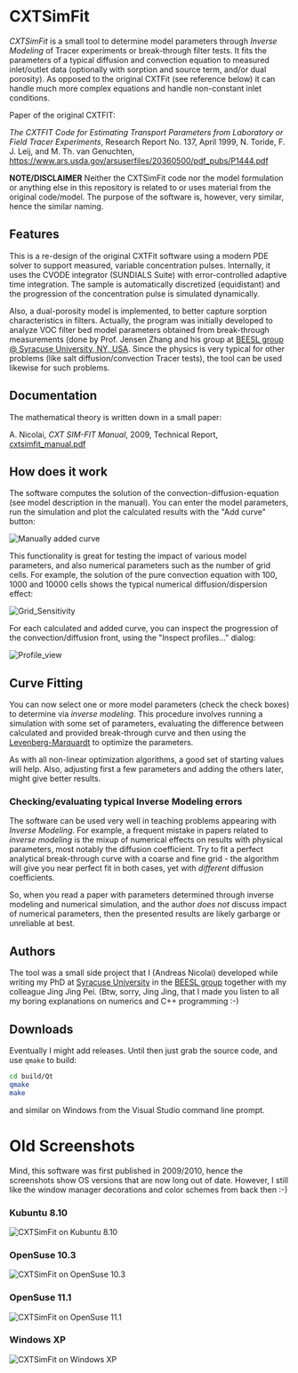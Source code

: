 # CXTSimFit

_CXTSimFit_ is a small tool to determine model parameters through _Inverse Modeling_ of Tracer experiments or break-through filter tests. It fits the parameters of a typical diffusion and convection equation to measured inlet/outlet data (optionally with sorption and source term, and/or dual porosity). As opposed to the original CXTFit (see reference below) it can handle much more complex equations and handle non-constant inlet conditions.

Paper of the original CXTFIT:

_The CXTFIT Code for Estimating Transport Parameters from Laboratory or Field Tracer Experiments_, Research Report No. 137, April 1999, N. Toride, F. J. Leij, and M. Th. van Genuchten, https://www.ars.usda.gov/arsuserfiles/20360500/pdf_pubs/P1444.pdf

**NOTE/DISCLAIMER** Neither the CXTSimFit code nor the model formulation or anything else in this repository is related to or uses material from the original code/model. The purpose of the software is, however, very similar, hence the similar naming.

## Features

This is a re-design of the original CXTFit software using a modern PDE solver to support measured, variable concentration pulses. Internally, it uses the CVODE integrator (SUNDIALS Suite) with error-controlled adaptive time integration. The sample is automatically discretized (equidistant) and the progression of the concentration pulse is simulated dynamically.

Also, a dual-porosity model is implemented, to better capture sorption characteristics in filters. Actually, the program was initially developed to analyze VOC filter bed model parameters obtained from break-through measurements (done by Prof. Jensen Zhang and his group at [BEESL group @ Syracuse University, NY, USA](https://beesl.syr.edu). Since the physics is very typical for other problems (like salt diffusion/convection Tracer tests), the tool can be used likewise for such problems.

## Documentation

The mathematical theory is written down in a small paper:

A. Nicolai, _CXT SIM-FIT Manual_, 2009, Technical Report, [cxtsimfit_manual.pdf](doc/cxtsimfit_manual.pdf)

## How does it work

The software computes the solution of the convection-diffusion-equation (see model description in the manual). You can enter the model parameters, run the simulation and plot the calculated results with the "Add curve" button:

![Manually added curve](doc/CXTSimFit_single_curve.png)

This functionality is great for testing the impact of various model parameters, and also numerical parameters such as the number of grid cells. For example, the solution of the pure convection equation with 100, 1000 and 10000 cells shows the typical numerical diffusion/dispersion effect:

![Grid_Sensitivity](doc/CXTSimFit_grid_sensitivity.png)

For each calculated and added curve, you can inspect the progression of the convection/diffusion front, using the "Inspect profiles..." dialog:

![Profile_view](doc/CXTSimFit_profile_view.gif)

## Curve Fitting

You can now select one or more model parameters (check the check boxes) to determine via _inverse modeling_. This procedure involves running a simulation with some set of parameters, evaluating the difference between calculated and provided break-through curve and then using the [Levenberg-Marquardt](https://en.wikipedia.org/wiki/Levenberg–Marquardt_algorithm) to optimize the parameters.

As with all non-linear optimization algorithms, a good set of starting values will help. Also, adjusting first a few parameters and adding the others later, might give better results.

### Checking/evaluating typical Inverse Modeling errors

The software can be used very well in teaching problems appearing with _Inverse Modeling_. For example, a frequent mistake in papers related to _inverse modeling_ is the mixup of numerical effects on results with physical parameters, most notably the diffusion coefficient. Try to fit a perfect analytical break-through curve with a coarse and fine grid - the algorithm will give you near perfect fit in both cases, yet with _different_ diffusion coefficients. 

So, when you read a paper with parameters determined through inverse modeling and numerical simulation, and the author _does not_ discuss impact of numerical parameters, then the presented results are likely garbarge or unreliable at best.

## Authors

The tool was a small side project that I (Andreas Nicolai) developed while writing my PhD at [Syracuse University](https://www.syracuse.edu) in the [BEESL group](https://beesl.syr.edu) together with my colleague Jing Jing Pei. 
(Btw, sorry, Jing Jing, that I made you listen to all my boring explanations on numerics and C++ programming :-)

## Downloads

Eventually I might add releases. Until then just grab the source code, and use `qmake` to build:

```bash
cd build/Qt
qmake
make
```

and similar on Windows from the Visual Studio command line prompt.

# Old Screenshots

Mind, this software was first published in 2009/2010, hence the screenshots show OS versions that are now long out of date. However, I still like the window manager decorations and color schemes from back then :-)

### Kubuntu 8.10
![CXTSimFit on Kubuntu 8.10](doc/snapshot_kubuntu8.10.png)

### OpenSuse 10.3
![CXTSimFit on OpenSuse 10.3](doc/snapshot_openSuse_10.3.png)

### OpenSuse 11.1
![CXTSimFit on OpenSuse 11.1](doc/snapshot_openSuse_11.1.png)

### Windows XP
![CXTSimFit on Windows XP](doc/snapshot_windows_XP.png)
